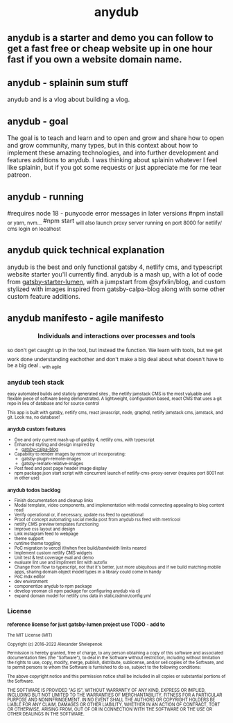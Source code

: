 <h1 align="center">
  anydub
</h1>

## anydub is a starter and demo you can follow to get a fast free or cheap website up in one hour fast if you own a website domain name. 

## anydub - splainin sum stuff
anydub and is a vlog about building a vlog. 

## anydub - goal

The goal is to teach and learn and to open and grow and share how to open and grow community, many types, but in this context about how to implement these amazing technologies, and into further development and features additions to anydub. I was thinking about splainin whatever I feel like splainin, but if you got some requests or just appreciate me for me tear patreon.

## anydub - running

#requires node 18 - punycode error messages in later versions
#npm install 
<sub>or yarn, nvm... </sub>
#npm start 
<sub>will also launch proxy server running on port 8000 for netlify/ cms login on localhost</sub>

## anydub quick technical explanation
anydub is the best and only functional gatsby 4, netlify cms, and typescript website starter you'll currently find. anydub is a mash up, with a lot of code from  [gatsby-starter-lumen](http://github.com/alxshelepenok/gatsby-starter-lumen), with a jumpstart from @syfxlin/blog, and custom stylized with images inspired from gatsby-calpa-blog along with some other custom feature additions. 

## anydub manifesto - agile manifesto

<h4 align="center">
  Individuals and interactions over processes and tools
</h4>
<sub>so don't get caught up in the tool, but instead the function. We learn with tools, but we get work done understanding eachother</sub>
<sub>and don't make a big deal about what doesn't have to be a big deal<sub> - with agile


## anydub tech stack
easy automated builds and staticly generated sites , the netlify jamstack CMS is the most valuable and flexible piece of software being demonstrated. A lightweight, configuration based, react CMS that uses a git repo in lieu of database and for source control 

This app is built with gatsby, netlify cms, react javascript, node, graphql, netlify jamstack cms, jamstack, and git. Look ma, no database!

### anydub custom features

+ One and only current mash up of gatsby 4, netlify cms, with typescript
+ Enhanced styling and design inspired by
    + [gatsby-calpa-blog](http://github.com/alxshelepenok/gatsby-starter-lumen)
+ Capability to render images by remote url incorporating:
    + gatsby-plugin-remote-images
    + gatsby-remark-relative-images
+ Post feed and post page header image display
+ npm package.json start script with concurrent launch of netlify-cms-proxy-server
  (requires port 8001 not in other use)

### anydub todos backlog

+ Finish documentation and cleanup links
+ Modal template, video components, and implementation with modal connecting appealing to blog content read
+ Verify operational or, if necessary, update rss feed to operational
+ Proof of concept automating social media post from anydub rss feed with metricool
+ netlify CMS preview templates functioning
+ Improve css layout and design
+ Link instagram feed to webpage 
+ theme support
+ runtime theme toggling
+ PoC migration to vercel if/when free build/bandwidth limits neared
+ Implement custom netlify CMS widgets
+ Unit test & test coverage eval and demo
+ evaluate lint use and impliment lint with autofix
+ Change from flow to typescript, not that it's better, just more ubiquitous and if we build matching mobile apps, sharing domain object model types in a library could come in handy
+ PoC mdx editor
+ dev environment 
+ componentize anydub to npm package
+ develop yeoman cli npm package for configuring anydub via cli
+ expand domain model for netlify cms data in static/admin/config.yml

## License

### reference license for just gatsby-lumen project use TODO - add to

The MIT License (MIT)

Copyright (c) 2016-2022 Alexander Shelepenok

Permission is hereby granted, free of charge, to any person obtaining a copy
of this software and associated documentation files (the "Software"), to deal
in the Software without restriction, including without limitation the rights
to use, copy, modify, merge, publish, distribute, sublicense, and/or sell
copies of the Software, and to permit persons to whom the Software is
furnished to do so, subject to the following conditions:

The above copyright notice and this permission notice shall be included in all
copies or substantial portions of the Software.

THE SOFTWARE IS PROVIDED "AS IS", WITHOUT WARRANTY OF ANY KIND, EXPRESS OR
IMPLIED, INCLUDING BUT NOT LIMITED TO THE WARRANTIES OF MERCHANTABILITY,
FITNESS FOR A PARTICULAR PURPOSE AND NONINFRINGEMENT. IN NO EVENT SHALL THE
AUTHORS OR COPYRIGHT HOLDERS BE LIABLE FOR ANY CLAIM, DAMAGES OR OTHER
LIABILITY, WHETHER IN AN ACTION OF CONTRACT, TORT OR OTHERWISE, ARISING FROM,
OUT OF OR IN CONNECTION WITH THE SOFTWARE OR THE USE OR OTHER DEALINGS IN THE
SOFTWARE.